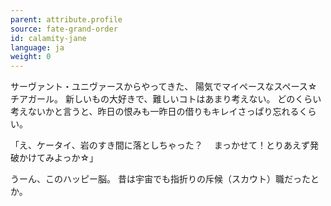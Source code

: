 ```yaml
---
parent: attribute.profile
source: fate-grand-order
id: calamity-jane
language: ja
weight: 0
---
```


サーヴァント・ユニヴァースからやってきた、
陽気でマイペースなスペース☆チアガール。
新しいもの大好きで、難しいコトはあまり考えない。
どのくらい考えないかと言うと、昨日の恨みも一昨日の借りもキレイさっぱり忘れるくらい。

「え、ケータイ、岩のすき間に落としちゃった？
　まっかせて！とりあえず発破かけてみよっか☆」

うーん、このハッピー脳。
昔は宇宙でも指折りの斥候（スカウト）職だったとか。
